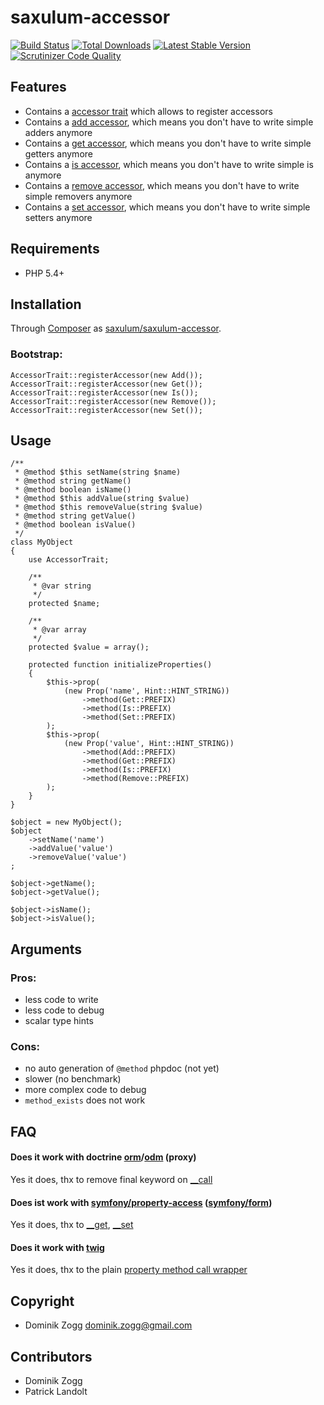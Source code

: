 # saxulum-accessor

[![Build Status](https://api.travis-ci.org/saxulum/saxulum-accessor.png?branch=master)](https://travis-ci.org/saxulum/saxulum-accessor)
[![Total Downloads](https://poser.pugx.org/saxulum/saxulum-accessor/downloads.png)](https://packagist.org/packages/saxulum/saxulum-accessor)
[![Latest Stable Version](https://poser.pugx.org/saxulum/saxulum-accessor/v/stable.png)](https://packagist.org/packages/saxulum/saxulum-accessor)
[![Scrutinizer Code Quality](https://scrutinizer-ci.com/g/saxulum/saxulum-accessor/badges/quality-score.png?b=master)](https://scrutinizer-ci.com/g/saxulum/saxulum-accessor/?branch=master)

## Features

 * Contains a [accessor trait][1] which allows to register accessors
 * Contains a [add accessor][2], which means you don't have to write simple adders anymore
 * Contains a [get accessor][3], which means you don't have to write simple getters anymore
 * Contains a [is accessor][4], which means you don't have to write simple is anymore
 * Contains a [remove accessor][5], which means you don't have to write simple removers anymore
 * Contains a [set accessor][6], which means you don't have to write simple setters anymore


## Requirements

 * PHP 5.4+


## Installation

Through [Composer](http://getcomposer.org) as [saxulum/saxulum-accessor][7].

### Bootstrap:

``` {.php}
AccessorTrait::registerAccessor(new Add());
AccessorTrait::registerAccessor(new Get());
AccessorTrait::registerAccessor(new Is());
AccessorTrait::registerAccessor(new Remove());
AccessorTrait::registerAccessor(new Set());
```

## Usage

``` {.php}
/**
 * @method $this setName(string $name)
 * @method string getName()
 * @method boolean isName()
 * @method $this addValue(string $value)
 * @method $this removeValue(string $value)
 * @method string getValue()
 * @method boolean isValue()
 */
class MyObject
{
    use AccessorTrait;

    /**
     * @var string
     */
    protected $name;

    /**
     * @var array
     */
    protected $value = array();

    protected function initializeProperties()
    {
        $this->prop(
            (new Prop('name', Hint::HINT_STRING))
                ->method(Get::PREFIX)
                ->method(Is::PREFIX)
                ->method(Set::PREFIX)
        );
        $this->prop(
            (new Prop('value', Hint::HINT_STRING))
                ->method(Add::PREFIX)
                ->method(Get::PREFIX)
                ->method(Is::PREFIX)
                ->method(Remove::PREFIX)
        );
    }
}

$object = new MyObject();
$object
    ->setName('name')
    ->addValue('value')
    ->removeValue('value')
;

$object->getName();
$object->getValue();

$object->isName();
$object->isValue();
```


## Arguments

### Pros:

- less code to write
- less code to debug
- scalar type hints

### Cons:

- no auto generation of `@method` phpdoc (not yet)
- slower (no benchmark)
- more complex code to debug
- `method_exists` does not work


## FAQ

#### Does it work with doctrine [orm][8]/[odm][9] (proxy)

Yes it does, thx to remove final keyword on [__call][10]

#### Does ist work with [symfony/property-access][11] ([symfony/form][12])

Yes it does, thx to [__get][13], [__set][14]

#### Does it work with [twig][15]

Yes it does, thx to the plain [property method call wrapper][16]


## Copyright

* Dominik Zogg <dominik.zogg@gmail.com>


## Contributors

* Dominik Zogg
* Patrick Landolt


[1]: https://github.com/saxulum/saxulum-accessor/blob/master/src/Saxulum/Accessor/AccessorTrait.php
[2]: https://github.com/saxulum/saxulum-accessor/blob/master/src/Saxulum/Accessor/Accessors/Add.php
[3]: https://github.com/saxulum/saxulum-accessor/blob/master/src/Saxulum/Accessor/Accessors/Get.php
[4]: https://github.com/saxulum/saxulum-accessor/blob/master/src/Saxulum/Accessor/Accessors/Is.php
[5]: https://github.com/saxulum/saxulum-accessor/blob/master/src/Saxulum/Accessor/Accessors/Remove.php
[6]: https://github.com/saxulum/saxulum-accessor/blob/master/src/Saxulum/Accessor/Accessors/Set.php
[7]: https://packagist.org/packages/saxulum/saxulum-accessor
[8]: https://github.com/doctrine/doctrine2
[9]: https://github.com/doctrine/mongodb-odm
[10]: https://github.com/saxulum/saxulum-accessor/blob/master/src/Saxulum/Accessor/AccessorTrait.php#L33
[11]: https://github.com/symfony/PropertyAccess
[12]: https://github.com/symfony/Form
[13]: https://github.com/saxulum/saxulum-accessor/blob/master/src/Saxulum/Accessor/AccessorTrait.php#L87
[14]: https://github.com/saxulum/saxulum-accessor/blob/master/src/Saxulum/Accessor/AccessorTrait.php#L111
[15]: http://twig.sensiolabs.org
[16]: https://github.com/saxulum/saxulum-accessor/blob/master/src/Saxulum/Accessor/AccessorTrait.php#L52